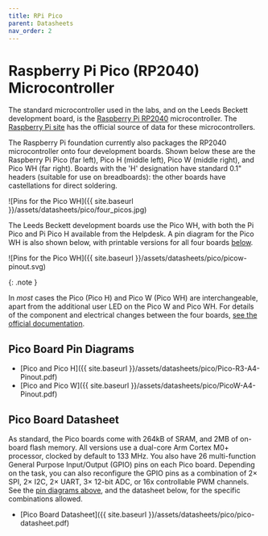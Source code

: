 ```yaml
---
title: RPi Pico 
parent: Datasheets
nav_order: 2
---
```


# Raspberry Pi Pico (RP2040) Microcontroller

The standard microcontroller used in the labs, and on the Leeds Beckett development board, is the [Raspberry Pi RP2040](https://www.raspberrypi.com/documentation/microcontrollers/rp2040.html#welcome-to-rp2040) microcontroller. The [Raspberry Pi site](https://www.raspberrypi.com/documentation/microcontrollers/raspberry-pi-pico.html) has the official source of data for these microcontrollers.

The Raspberry Pi foundation currently also packages the RP2040 microcontroller onto four development boards. Shown below these are the Raspberry Pi Pico (far left), Pico H (middle left), Pico W (middle right), and Pico WH (far right). Boards with the 'H' designation have standard 0.1" headers (suitable for use on breadboards): the other boards have castellations for direct soldering.

![Pins for the Pico WH]({{ site.baseurl }}/assets/datasheets/pico/four_picos.jpg)

The Leeds Beckett development boards use the Pico WH, with both the Pi Pico and Pi Pico H available from the Helpdesk. A pin diagram for the Pico WH is also shown below, with printable versions for all four boards [below](#pin-diagrams).

![Pins for the Pico WH]({{ site.baseurl }}/assets/datasheets/pico/picow-pinout.svg)

{: .note }

In _most_ cases the Pico (Pico H) and Pico W (Pico WH) are interchangeable, apart from the additional user LED on the Pico W and Pico WH. For details of the component and electrical changes between the four boards, [see the official documentation](https://www.raspberrypi.com/documentation/microcontrollers/raspberry-pi-pico.html).

## Pico Board Pin Diagrams

* [Pico and Pico H]({{ site.baseurl }}/assets/datasheets/pico/Pico-R3-A4-Pinout.pdf)
* [Pico and Pico W]({{ site.baseurl }}/assets/datasheets/pico/PicoW-A4-Pinout.pdf)

## Pico Board Datasheet

As standard, the Pico boards come with 264kB of SRAM, and 2MB of on-board flash memory. All versions use a dual-core Arm Cortex M0+ processor, clocked by default to 133 MHz. You also have 26 multi-function General Purpose Input/Output (GPIO) pins on each Pico board. Depending on the task, you can also reconfigure the GPIO pins as a combination of 2× SPI, 2× I2C, 2× UART, 3× 12-bit ADC, or 16x controllable PWM channels. See the [pin diagrams above](#pin-diagrams), and the datasheet below, for the specific combinations allowed.

* [Pico Board Datasheet]({{ site.baseurl }}/assets/datasheets/pico/pico-datasheet.pdf)
